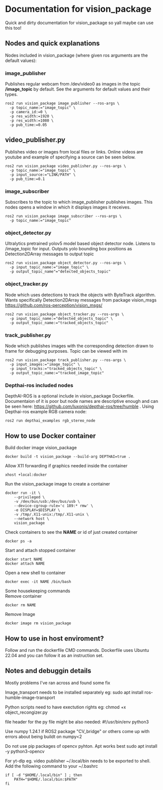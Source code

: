 # Documentation for vision_package
Quick and dirty documentation for vision_package so yall maybe can use this too! 
## Nodes and quick explanations

Nodes included in vision_package (where given ros arguments are the default values):

### image_publisher
Publishes regular webcam from /dev/video0 as images in the topic **/image_topic** by default. See the arguments for default values and their types.
``` 
ros2 run vision_package image_publisher --ros-args \
  -p topic_name:="image_topic" \
  -p camera_id:=0 \
  -p res_width:=1920 \
  -p res_width:=1080 \
  -p pub_time:=0.05
```
## video_publisher.py
Publishes video or images from local files or links. Online videos are youtube and example of specifying a source can be seen below.  
``` 
ros2 run vision_package video_publisher.py --ros-args \
  -p topic_name:="image_topic" \
  -p input_source:="LINK/PATH" \
  -p pub_time:=0.1
```
### image_subscriber
Subscribes to the topic to which image_publisher publishes images. This nodes opens a window in which it displays images it receives. 
``` 
ros2 run vision_package image_subscriber --ros-args \
  -p topic_name:="image_topic"
```
### object_detector.py
Ultralytics pretrained yolov5 model based object detector node. Listens to /image_topic for input. Outputs yolo bounding box positions as Detection2DArray messages to output topic
``` 
ros2 run vision_package object_detector.py --ros-args \
  -p input_topic_name:="image_topic" \
  -p output_topic_name"="detected_objects_topic"
```
### object_tracker.py
Node which uses detections to track the objects with ByteTrack algorithm. Wants specifically Detection2DArray messages from package vision_msgs https://github.com/ros-perception/vision_msgs/ 
```
ros2 run vision_package object_tracker.py --ros-args \
  -p input_topic_name:="detected_objects_topic" \
  -p output_topic_name:="tracked_objects_topic"
```
### track_publisher.py
Node which publishes images with the corresponding detection drawn to frame for debugging purposes. Topic can be viewed with im 
```
ros2 run vision_package track_publisher.py --ros-args \ 
  -p input_images:="image_topic" \
  -p input_tracks:="tracked_objects_topic" \
  -p output_topic_name:="tracked_image_topic"
```

### Depthai-ros included nodes
DepthAI-ROS is a optional include  in vision_package Dockerfile. Documentaion of it is poor but node names are descriptive enough and can be seen here: https://github.com/luxonis/depthai-ros/tree/humble .
Using Depthai-ros example RGB camera node:
```
ros2 run depthai_examples rgb_stereo_node
```

## How to use Docker container

Build docker image vision_package 
```
docker build -t vision_package --build-arg DEPTHAI=true .
```
Allow X11 forwarding if graphics needed inside the container
```
xhost +local:docker
```
Run the vision_package image to create a container
```
docker run -it \
    --privileged \
    -v /dev/bus/usb:/dev/bus/usb \
    --device-cgroup-rule='c 189:* rmw' \
    -e DISPLAY=$DISPLAY \
    -v /tmp/.X11-unix:/tmp/.X11-unix \
    --network host \
    vision_package
```
Check containers to see the **NAME** or id of just created container 
```
docker ps -a
```
Start and attach stopped container
```
docker start NAME
docker attach NAME
```

Open a new shell to container
```
docker exec -it NAME /bin/bash
```
Some housekeeping commands \
Remove container
```
docker rm NAME
```
Remove Image
```
docker image rm vision_package
```

## How to use in host enviroment?

Follow and run the dockerfile CMD commands. Dockerfile uses Ubuntu 22.04 and you can follow it as an instruction set.  


## Notes and debuggin details
Mostly problems I've ran across and found some fix

Image_transport needs to be installed separately eg: 
sudo apt install ros-humble-image-transport

Python scripts need to have exectution rights eg:
chmod +x object_recongizer.py

file header for the py file might be also needed: 
#!/usr/bin/env python3

Use numpy 1.24.1 if ROS2 package "CV_bridge" or others come up with errors about being buildt on numpy<2

Do not use pip packages of opencv pyhton. Apt works best
sudo apt install -y python3-opencv

For yt-dlp eg. video publisher ~/.local/bin needs to be exported to shell. Add the following command to your ~/.bashrc
```
if [ -d "$HOME/.local/bin" ] ; then
    PATH="$HOME/.local/bin:$PATH"
fi
```
